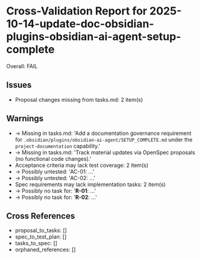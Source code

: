 # Cross-Validation Report for 2025-10-14-update-doc-obsidian-plugins-obsidian-ai-agent-setup-complete

Overall: FAIL


## Issues

- Proposal changes missing from tasks.md: 2 item(s)

## Warnings

-   → Missing in tasks.md: 'Add a documentation governance requirement for `.obsidian/plugins/obsidian-ai-agent/SETUP_COMPLETE.md` under the `project-documentation` capability.'
-   → Missing in tasks.md: 'Track material updates via OpenSpec proposals (no functional code changes).'
- Acceptance criteria may lack test coverage: 2 item(s)
-   → Possibly untested: 'AC-01: ...'
-   → Possibly untested: 'AC-02: ...'
- Spec requirements may lack implementation tasks: 2 item(s)
-   → Possibly no task for: '**R-01**: ...'
-   → Possibly no task for: '**R-02**: ...'

## Cross References

- proposal_to_tasks: []
- spec_to_test_plan: []
- tasks_to_spec: []
- orphaned_references: []

